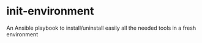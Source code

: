 # init-environment
An Ansible playbook to install/uninstall easily all the needed tools in a fresh environment
